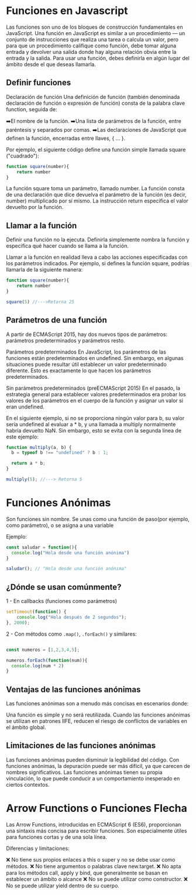# Funciones en Javascript

Las funciones son uno de los bloques de construcción fundamentales en JavaScript. Una función en JavaScript es similar a un procedimiento — un conjunto de instrucciones que realiza una tarea o calcula un valor, pero para que un procedimiento califique como función, debe tomar alguna entrada y devolver una salida donde hay alguna relación obvia entre la entrada y la salida. Para usar una función, debes definirla en algún lugar del ámbito desde el que deseas llamarla.

## Definir funciones

Declaración de función
Una definición de función (también denominada declaración de función o expresión de función) consta de la palabra clave function, seguida de:

➡️El nombre de la función.
➡️Una lista de parámetros de la función, entre paréntesis y separados por comas.
➡️Las declaraciones de JavaScript que definen la función, encerradas entre llaves, { ... }.

Por ejemplo, el siguiente código define una función simple llamada square ("cuadrado"):

```javascript
function square(number){
    return number
}
```

La función square toma un parámetro, llamado number. La función consta de una declaración que dice devuelva el parámetro de la función (es decir, number) multiplicado por sí mismo. La instrucción return especifica el valor devuelto por la función.

## Llamar a la función

Definir una función no la ejecuta. Definirla simplemente nombra la función y especifica qué hacer cuando se llama a la función.

Llamar a la función en realidad lleva a cabo las acciones especificadas con los parámetros indicados. Por ejemplo, si defines la función square, podrías llamarla de la siguiente manera:

```javascript
function square(number){
    return number
}

square(5) //--->Retorna 25
```

## Parámetros de una función

A partir de ECMAScript 2015, hay dos nuevos tipos de parámetros: parámetros predeterminados y parámetros resto.

Parámetros predeterminados
En JavaScript, los parámetros de las funciones están predeterminados en undefined. Sin embargo, en algunas situaciones puede resultar útil establecer un valor predeterminado diferente. Esto es exactamente lo que hacen los parámetros predeterminados.

Sin parámetros predeterminados (preECMAScript 2015)
En el pasado, la estrategia general para establecer valores predeterminados era probar los valores de los parámetros en el cuerpo de la función y asignar un valor si eran undefined.

En el siguiente ejemplo, si no se proporciona ningún valor para b, su valor sería undefined al evaluar a * b, y una llamada a multiply normalmente habría devuelto NaN. Sin embargo, esto se evita con la segunda línea de este ejemplo:

```javascript
function multiply(a, b) {
  b = typeof b !== "undefined" ? b : 1;

  return a * b;
}

multiply(5); //---> Retorna 5
```

# Funciones Anónimas

Son funciones sin nombre. Se unas como una función de paso(por ejemplo, como parámetro), o se asigna a una variable

Ejemplo:

```javascript
const saludar = function(){
  console.log("Hola desde una función anónima")
}

saludar(); // "Hola desde una función anónima"
```

## ¿Dónde se usan comúnmente?

1 - En callbacks (funciones como parámetros)

```javascript
setTimeout(function() {
    console.log("Hola después de 2 segundos");
}, 2000);
```

2 - Con métodos como `.map()`, `.forEach()` y similares:

```javascript

const numeros = [1,2,3,4,5];

numeros.forEach(function(num)){
  console.log(num * 2)
}

```

## Ventajas de las funciones anónimas

Las funciones anónimas son a menudo más concisas en escenarios donde:

Una función es simple y no será reutilizada.
Cuando las funciones anónimas se utilizan en patrones IIFE, reducen el riesgo de conflictos de variables en el ámbito global.

## Limitaciones de las funciones anónimas

Las funciones anónimas pueden disminuir la legibilidad del código.
Con funciones anónimas, la depuración puede ser más difícil, ya que carecen de nombres significativos.
Las funciones anónimas tienen su propia vinculación, lo que puede conducir a un comportamiento inesperado en ciertos contextos.


# Arrow Functions o Funciones Flecha

Las Arrow Functions, introducidas en ECMAScript 6 (ES6), proporcionan una sintaxis más concisa para escribir funciones. Son especialmente útiles para funciones cortas y de una sola línea.

Diferencias y limitaciones:

❌ No tiene sus propios enlaces a this o super y no se debe usar como métodos.
❌ No tiene argumentos o palabras clave new.target.
❌ No apta para los métodos call, apply y bind, que generalmente se basan en establecer un ámbito o alcance
❌ No se puede utilizar como constructor.
❌ No se puede utilizar yield dentro de su cuerpo.